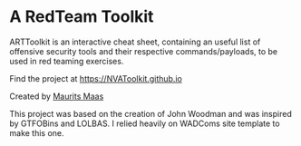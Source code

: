 # A RedTeam Toolkit

ARTToolkit is an interactive cheat sheet, containing an useful list of offensive security tools and their respective commands/payloads, to be used in red teaming exercises.

Find the project at https://NVAToolkit.github.io

Created by [Maurits Maas](https://www.linkedin.com/in/maurits-maas/)

This project was based on the creation of John Woodman and was inspired by GTFOBins and LOLBAS. I relied heavily on WADComs site template to make this one.
